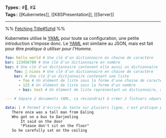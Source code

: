 **Types**:: #🌲, #⏳  
**Tags**:: [[Kubernetes]], [[K8SPresentation]], [[Server]]

---

%%
[Fetching Title#5zhd](https://en.wikipedia.org/wiki/YAML)
%%

Kubernetes utilise le [YAML](https://en.wikipedia.org/wiki/YAML) pour toute sa configuration, une petite introduction s'impose donc. Le [YAML](https://en.wikipedia.org/wiki/YAML) est similaire au JSON, mais est fait pour être _pratique à utiliser pour l'Homme_.

```yaml
foo: hello world # Une clé d'un dictionnaire en chaine de caractère
bar: 123456789 # Une clé d'un dictionnaire en nombre
baz: # Une clé d'un dictionnaire contenant elle aussi un dictionnaire
	foo: 💙 nixos # Une clé d'un dictionnaire en chaine de caractère
	bar: # Une clé d'un dictionnaire contenant une liste
	  - foo # Un élément de liste sous la forme d'une chaine de caractère
	  - 123 # Un élément de liste sous la forme d'un nombre
	  - baz: test # Un élément de liste représentant un dictionnaire, avec 1 clé et sa valeur sous la forme d'une chaine de caractère

--- # Sépare 2 documents YAML, ca reviendrait à créer 2 fichiers séparée et à importer les 2. C'est très pratique pour regroupper plusieurs configs dans le meme fichier

data: | # Permet d'écrire du texte sur plusiers ligne, c'est pratique pour configurer des fichiers dans les ConfigMaps
   There once was a tall man from Ealing
   Who got on a bus to Darjeeling
       It said on the door
       "Please don't sit on the floor"
   So he carefully sat on the ceiling
```
